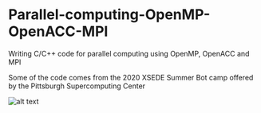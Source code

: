 # Parallel-computing-OpenMP-OpenACC-MPI
Writing C/C++ code for parallel computing using OpenMP, OpenACC and MPI

Some of the code comes from the 2020 XSEDE Summer Bot camp offered by the Pittsburgh Supercomputing Center

![alt text](https://github.com/gbonco/Parallel-computing-OpenMP-OpenACC-MPI/blob/logo.png?raw=true)


